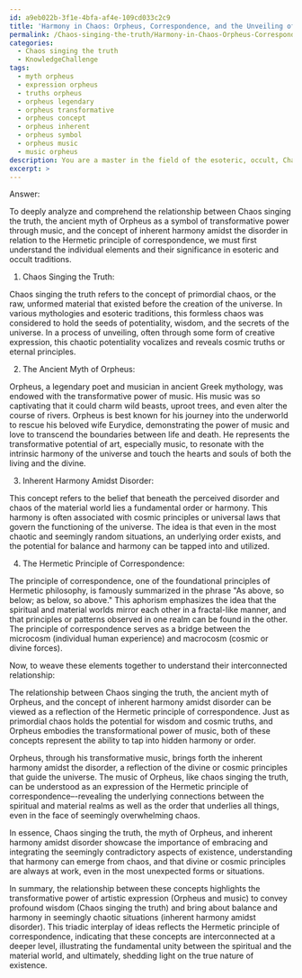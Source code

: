 ```yaml
---
id: a9eb022b-3f1e-4bfa-af4e-109cd033c2c9
title: 'Harmony in Chaos: Orpheus, Correspondence, and the Unveiling of Cosmic Truths'
permalink: /Chaos-singing-the-truth/Harmony-in-Chaos-Orpheus-Correspondence-and-the-Unveiling-of-Cosmic-Truths/
categories:
  - Chaos singing the truth
  - KnowledgeChallenge
tags:
  - myth orpheus
  - expression orpheus
  - truths orpheus
  - orpheus legendary
  - orpheus transformative
  - orpheus concept
  - orpheus inherent
  - orpheus symbol
  - orpheus music
  - music orpheus
description: You are a master in the field of the esoteric, occult, Chaos singing the truth and Education. You are a writer of tests, challenges, books and deep knowledge on Chaos singing the truth for initiates and students to gain deep insights and understanding from. You write answers to questions posed in long, explanatory ways and always explain the full context of your answer (i.e., related concepts, formulas, examples, or history), as well as the step-by-step thinking process you take to answer the challenges. Be rigorous and thorough, and summarize the key themes, ideas, and conclusions at the end.
excerpt: >
---
```

  Answer:
  
  To deeply analyze and comprehend the relationship between Chaos singing the truth, the ancient myth of Orpheus as a symbol of transformative power through music, and the concept of inherent harmony amidst the disorder in relation to the Hermetic principle of correspondence, we must first understand the individual elements and their significance in esoteric and occult traditions. 
  
  1. Chaos Singing the Truth:
  
  Chaos singing the truth refers to the concept of primordial chaos, or the raw, unformed material that existed before the creation of the universe. In various mythologies and esoteric traditions, this formless chaos was considered to hold the seeds of potentiality, wisdom, and the secrets of the universe. In a process of unveiling, often through some form of creative expression, this chaotic potentiality vocalizes and reveals cosmic truths or eternal principles. 
  
  2. The Ancient Myth of Orpheus:
  
  Orpheus, a legendary poet and musician in ancient Greek mythology, was endowed with the transformative power of music. His music was so captivating that it could charm wild beasts, uproot trees, and even alter the course of rivers. Orpheus is best known for his journey into the underworld to rescue his beloved wife Eurydice, demonstrating the power of music and love to transcend the boundaries between life and death. He represents the transformative potential of art, especially music, to resonate with the intrinsic harmony of the universe and touch the hearts and souls of both the living and the divine.
  
  3. Inherent Harmony Amidst Disorder:
  
  This concept refers to the belief that beneath the perceived disorder and chaos of the material world lies a fundamental order or harmony. This harmony is often associated with cosmic principles or universal laws that govern the functioning of the universe. The idea is that even in the most chaotic and seemingly random situations, an underlying order exists, and the potential for balance and harmony can be tapped into and utilized.
  
  4. The Hermetic Principle of Correspondence:
  
  The principle of correspondence, one of the foundational principles of Hermetic philosophy, is famously summarized in the phrase "As above, so below; as below, so above." This aphorism emphasizes the idea that the spiritual and material worlds mirror each other in a fractal-like manner, and that principles or patterns observed in one realm can be found in the other. The principle of correspondence serves as a bridge between the microcosm (individual human experience) and macrocosm (cosmic or divine forces).
  
  Now, to weave these elements together to understand their interconnected relationship:
  
  The relationship between Chaos singing the truth, the ancient myth of Orpheus, and the concept of inherent harmony amidst disorder can be viewed as a reflection of the Hermetic principle of correspondence. Just as primordial chaos holds the potential for wisdom and cosmic truths, and Orpheus embodies the transformational power of music, both of these concepts represent the ability to tap into hidden harmony or order.
  
  Orpheus, through his transformative music, brings forth the inherent harmony amidst the disorder, a reflection of the divine or cosmic principles that guide the universe. The music of Orpheus, like chaos singing the truth, can be understood as an expression of the Hermetic principle of correspondence–-revealing the underlying connections between the spiritual and material realms as well as the order that underlies all things, even in the face of seemingly overwhelming chaos.
  
  In essence, Chaos singing the truth, the myth of Orpheus, and inherent harmony amidst disorder showcase the importance of embracing and integrating the seemingly contradictory aspects of existence, understanding that harmony can emerge from chaos, and that divine or cosmic principles are always at work, even in the most unexpected forms or situations.
  
  In summary, the relationship between these concepts highlights the transformative power of artistic expression (Orpheus and music) to convey profound wisdom (Chaos singing the truth) and bring about balance and harmony in seemingly chaotic situations (inherent harmony amidst disorder). This triadic interplay of ideas reflects the Hermetic principle of correspondence, indicating that these concepts are interconnected at a deeper level, illustrating the fundamental unity between the spiritual and the material world, and ultimately, shedding light on the true nature of existence.
